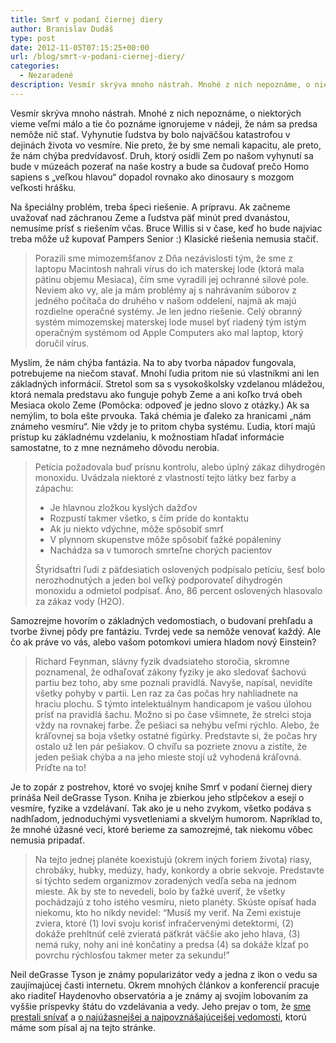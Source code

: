 ```yaml
---
title: Smrť v podaní čiernej diery
author: Branislav Dudáš
type: post
date: 2012-11-05T07:15:25+00:00
url: /blog/smrt-v-podani-ciernej-diery/
categories:
  - Nezaradené
description: Vesmír skrýva mnoho nástrah. Mnohé z nich nepoznáme, o niektorých vieme veľmi málo a tie čo poznáme ignorujeme v nádeji, že nám sa predsa nemôže nič stať. Vyhynutie ľudstva by bolo najväčšou katastrofou v dejinách života vo vesmíre. Nie preto, že by sme nemali kapacitu, ale preto, že nám chýba predvídavosť.
---
```

Vesmír skrýva mnoho nástrah. Mnohé z nich nepoznáme, o niektorých vieme veľmi málo a tie čo poznáme ignorujeme v nádeji, že nám sa predsa nemôže nič stať. Vyhynutie ľudstva by bolo najväčšou katastrofou v dejinách života vo vesmíre. Nie preto, že by sme nemali kapacitu, ale preto, že nám chýba predvídavosť. Druh, ktorý osídli Zem po našom vyhynutí sa bude v múzeách pozerať na naše kostry a bude sa čudovať prečo Homo sapiens s „veľkou hlavou“ dopadol rovnako ako dinosaury s mozgom veľkosti hrášku.

Na špeciálny problém, treba špeci riešenie. A prípravu. Ak začneme uvažovať nad záchranou Zeme a ľudstva päť minút pred dvanástou, nemusíme prísť s riešením včas. Bruce Willis si v čase, keď ho bude najviac treba môže už kupovať Pampers Senior :) Klasické riešenia nemusia stačiť.

> Porazili sme mimozemšťanov z Dňa nezávislosti tým, že sme z laptopu Macintosh nahrali vírus do ich materskej lode (ktorá mala pätinu objemu Mesiaca), čím sme vyradili jej ochranné silové pole. Neviem ako vy, ale ja mám problémy aj s nahrávaním súborov z jedného počítača do druhého v našom oddelení, najmä ak majú rozdielne operačné systémy. Je len jedno riešenie. Celý obranný systém mimozemskej materskej lode musel byť riadený tým istým operačným systémom od Apple Computers ako mal laptop, ktorý doručil vírus.

Myslím, že nám chýba fantázia. Na to aby tvorba nápadov fungovala, potrebujeme na niečom stavať. Mnohí ľudia pritom nie sú vlastníkmi ani len základných informácií. Stretol som sa s vysokoškolsky vzdelanou mládežou, ktorá nemala predstavu ako funguje pohyb Zeme a ani koľko trvá obeh Mesiaca okolo Zeme (Pomôcka: odpoveď je jedno slovo z otázky.) Ak sa nemýlim, to bola ešte prvouka. Taká chémia je ďaleko za hranicami „nám známeho vesmíru“. Nie vždy je to pritom chyba systému. Ľudia, ktorí majú prístup ku základnému vzdelaniu, k možnostiam hľadať informácie samostatne, to z mne neznámeho dôvodu nerobia.

> Petícia požadovala buď prísnu kontrolu, alebo úplný zákaz dihydrogén monoxidu. Uvádzala niektoré z vlastností tejto látky bez farby a zápachu:
> 
>   * Je hlavnou zložkou kyslých dažďov
>   * Rozpustí takmer všetko, s čím príde do kontaktu
>   * Ak ju niekto vdýchne, môže spôsobiť smrť
>   * V plynnom skupenstve môže spôsobiť ťažké popáleniny
>   * Nachádza sa v tumoroch smrteľne chorých pacientov
> 
> Štyridsaťtri ľudí z päťdesiatich oslovených podpísalo petíciu, šesť bolo nerozhodnutých a jeden bol veľký podporovateľ dihydrogén monoxidu a odmietol podpísať. Áno, 86 percent oslovených hlasovalo za zákaz vody (H2O).

Samozrejme hovorím o základných vedomostiach, o budovaní prehľadu a tvorbe živnej pôdy pre fantáziu. Tvrdej vede sa nemôže venovať každý. Ale čo ak práve vo vás, alebo vašom potomkovi umiera hladom nový Einstein?

> Richard Feynman, slávny fyzik dvadsiateho storočia, skromne poznamenal, že odhaľovať zákony fyziky je ako sledovať šachovú partiu bez toho, aby sme poznali pravidlá. Navyše, napísal, nevidíte všetky pohyby v partii. Len raz za čas počas hry nahliadnete na hraciu plochu. S týmto intelektuálnym handicapom je vašou úlohou prísť na pravidlá šachu. Možno si po čase všimnete, že strelci stoja vždy na rovnakej farbe. Že pešiaci sa nehýbu veľmi rýchlo. Alebo, že kráľovnej sa boja všetky ostatné figúrky. Predstavte si, že počas hry ostalo už len pár pešiakov. O chvíľu sa pozriete znovu a zistíte, že jeden pešiak chýba a na jeho mieste stojí už vyhodená kráľovná. Príďte na to!

Je to zopár z postrehov, ktoré vo svojej knihe Smrť v podaní čiernej diery prináša Neil deGrasse Tyson. Kniha je zbierkou jeho stĺpčekov a esejí o vesmíre, fyzike a vzdelávaní. Tak ako je u neho zvykom, všetko podáva s nadhľadom, jednoduchými vysvetleniami a skvelým humorom. Napríklad to, že mnohé úžasné veci, ktoré berieme za samozrejmé, tak niekomu vôbec nemusia pripadať.

> Na tejto jednej planéte koexistujú (okrem iných foriem života) riasy, chrobáky, hubky, medúzy, hady, konkordy a obrie sekvoje. Predstavte si týchto sedem organizmov zoradených vedľa seba na jednom mieste. Ak by ste to nevedeli, bolo by ťažké uveriť, že všetky pochádzajú z toho istého vesmíru, nieto planéty. Skúste opísať hada niekomu, kto ho nikdy nevidel: “Musíš my veriť. Na Zemi existuje zviera, ktoré (1) loví svoju korisť infračervenými detektormi, (2) dokáže prehltnúť celé zvieratá päťkrát väčšie ako jeho hlava, (3) nemá ruky, nohy ani iné končatiny a predsa (4) sa dokáže kĺzať po povrchu rýchlosťou takmer meter za sekundu!”

Neil deGrasse Tyson je známy popularizátor vedy a jedna z ikon o vedu sa zaujímajúcej časti internetu. Okrem mnohých článkov a konferencií pracuje ako riaditeľ Haydenovho observatória a je známy aj svojím lobovaním za vyššie príspevky štátu do vzdelávania a vedy. Jeho prejav o tom, že <a title="Prestali sme snívať" href="/blog/prestali-sme-snivat/">sme prestali snívať</a> a <a title="Toto je moje náboženstvo" href="/blog/toto-je-moje-nabozenstvo/">o najúžasnejšej a najpovznášajúcejšej vedomosti</a>, ktorú máme som písal aj na tejto stránke.
